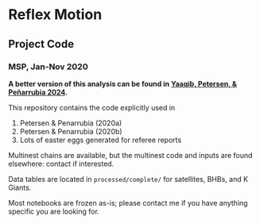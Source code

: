 # Reflex Motion
## Project Code
### MSP, Jan-Nov 2020

**A better version of this analysis can be found in [Yaaqib, Petersen, & Peñarrubia 2024](https://github.com/RYaaqib/reflexcalc).**

This repository contains the code explicitly used in 
1. Petersen & Penarrubia (2020a)
2. Petersen & Penarrubia (2020b)
3. Lots of easter eggs generated for referee reports

Multinest chains are available, but the multinest code and inputs are
found elsewhere: contact if interested.

Data tables are located in `processed/complete/` for satellites, BHBs, and K Giants. 

Most notebooks are frozen as-is; please contact me if you have anything specific you are looking for.

